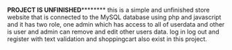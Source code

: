 ********PROJECT IS UNFINISHED****************
this is a simple and unfinished store website that is connected to the MySQL database using php and javascript and it has two role, one admin which has access to all of userdata and other is user
and admin can remove and edit other users data. log in log out and register with text validation and shoppingcart also exist in this project.
